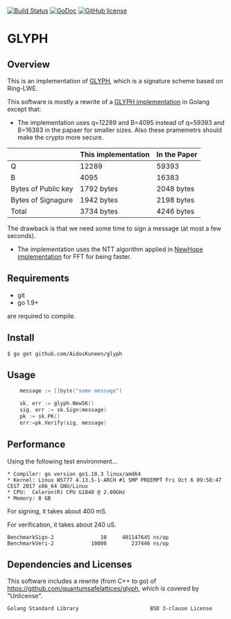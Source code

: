 [![Build Status](https://travis-ci.org/AidosKuneen/glyph.svg?branch=master)](https://travis-ci.org/AidosKuneen/glyph)
[![GoDoc](https://godoc.org/github.com/AidosKuneen/glyph?status.svg)](https://godoc.org/github.com/AidosKuneen/glyph)
[![GitHub license](https://img.shields.io/badge/license-MIT-blue.svg)](https://raw.githubusercontent.com/AidosKuneen/glyph/master/LICENSE)

GLYPH 
=====

## Overview

This is an implementation of [GLYPH](https://eprint.iacr.org/2017/766.pdf), which is
a signature scheme based on Ring-LWE. 

This software is mostly a rewrite of a [GLYPH implementation](https://github.com/quantumsafelattices/glyph) in Golang except that:


* The implementation uses q=12289 and B=4095 instead of q=59393
and B=16383 in the papaer for smaller sizes.
Also these pramemetrs should make the crypto more secure.


| | This implementation | In the Paper |
| - | - | -|
| Q | 12289 | 59393 |
|B  | 4095 | 16383 | 
| Bytes of Public key | 1792 bytes | 2048 bytes |
| Bytes of Signagure | 1942 bytes | 2198 bytes |
| Total | 3734 bytes | 4246 bytes |

The drawback is that we need some time to sign a message (at most a few seconds).

* The implementation uses the NTT algorithm applied in 
[NewHope implementation](https://github.com/Yawning/newhope) for FFT
for being faster.



## Requirements

* git
* go 1.9+

are required to compile.


## Install
    $ go get github.com/AidosKuneen/glyph


## Usage
```go
	message := []byte("some message")

	sk, err := glyph.NewSK()
	sig, err := sk.Sign(message)
	pk := sk.PK()
	err:=pk.Verify(sig, message)
```



## Performance

Using the following test environment...

```
* Compiler: go version go1.10.3 linux/amd64
* Kernel: Linux WS777 4.13.5-1-ARCH #1 SMP PREEMPT Fri Oct 6 09:58:47 CEST 2017 x86_64 GNU/Linux
* CPU:  Celeron(R) CPU G1840 @ 2.80GHz 
* Memory: 8 GB
```


For signing, it takes about 400 mS.

For verification, it takes about 240 uS.

```
BenchmarkSign-2        	      10	 401147645 ns/op
BenchmarkVeri-2        	   10000	    237446 ns/op
```


## Dependencies and Licenses

This software includes a rewrite (from C++ to go)  of https://github.com/quantumsafelattices/glyph,
which is covered by "Unlicense".

```
Golang Standard Library                       BSD 3-clause License
```